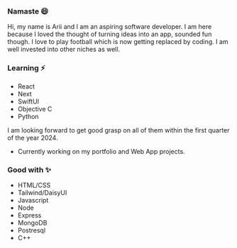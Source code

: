 ### Namaste 😄

<!--
**slama-pakhrin/slama-pakhrin** is a ✨ _special_ ✨ repository because its `README.md` (this file) appears on your GitHub profile.

Here are some ideas to get you started:

- 🔭 I’m currently working on ...
- 🌱 I’m currently learning ...
- 👯 I’m looking to collaborate on ...
- 🤔 I’m looking for help with ...
- 💬 Ask me about ...
- 📫 How to reach me: ...
- 😄 Pronouns: ...
- ⚡ Fun fact: ...
-->
Hi, my name is Arii and I am an aspiring software developer. I am here because I loved the thought of turning ideas into an app, sounded fun though.
I love to play football which is now getting replaced by coding. I am well invested into other niches as well.

### Learning ⚡

- React
- Next
- SwiftUI
- Objective C
- Python
  
I am looking forward to get good grasp on all of them within the first quarter of the year 2024.
* Currently working on my portfolio and Web App projects.

### Good with ✨

- HTML/CSS
- Tailwind/DaisyUI
- Javascript
- Node
- Express
- MongoDB
- Postresql
- C++

